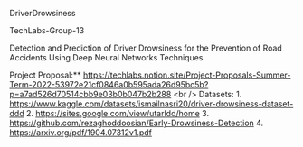 DriverDrowsiness

TechLabs-Group-13

Detection and Prediction of Driver Drowsiness for the Prevention of Road Accidents Using Deep Neural Networks Techniques 

Project Proposal:** https://techlabs.notion.site/Project-Proposals-Summer-Term-2022-53972e21cf0846a0b595ada26d95bc5b?p=a7ad526d70514cbb9e03b0b047b2b288 &lt;br /> Datasets: 1. https://www.kaggle.com/datasets/ismailnasri20/driver-drowsiness-dataset-ddd
2. https://sites.google.com/view/utarldd/home 
3. https://github.com/rezaghoddoosian/Early-Drowsiness-Detection
4.  https://arxiv.org/pdf/1904.07312v1.pdf
